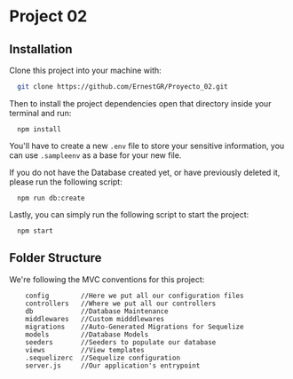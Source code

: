 # Project 02

## Installation
Clone this project into your machine with:
```bash
  git clone https://github.com/ErnestGR/Proyecto_02.git
```

Then to install the project dependencies open that directory inside your terminal and run:
```
  npm install
```

You'll have to create a new `.env` file to store your sensitive information, you can use `.sampleenv` as a base for your new file.

If you do not have the Database created yet, or have previously deleted it, please run the following script:
```
  npm run db:create
```

Lastly, you can simply run the following script to start the project:
```
  npm start
```

## Folder Structure
We're following the MVC conventions for this project:
```
    config        //Here we put all our configuration files
    controllers   //Where we put all our controllers
    db            //Database Maintenance
    middlewares   //Custom midddlewares
    migrations    //Auto-Generated Migrations for Sequelize
    models        //Database Models
    seeders       //Seeders to populate our database
    views         //View templates
    .sequelizerc  //Sequelize configuration
    server.js     //Our application's entrypoint
```
